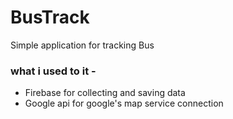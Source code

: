 # BusTrack
Simple application for tracking Bus
### what i used to it - 
+ Firebase for collecting and saving data
+ Google api for google's map service connection
